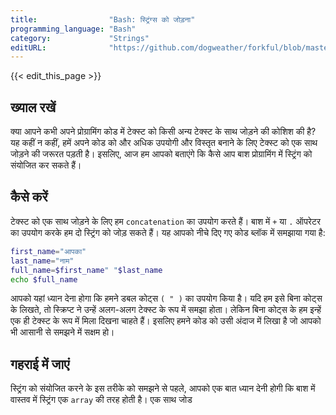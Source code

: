 ```yaml
---
title:                "Bash: स्ट्रिंग्स को जोड़ना"
programming_language: "Bash"
category:             "Strings"
editURL:              "https://github.com/dogweather/forkful/blob/master/content/hi/bash/concatenating-strings.md"
---
```


{{< edit_this_page >}}

## ख्याल रखें

क्या आपने कभी अपने प्रोग्रामिंग कोड में टेक्स्ट को किसी अन्य टेक्स्ट के साथ जोड़ने की कोशिश की है? यह कहीं न कहीं, हमें अपने कोड को और अधिक उपयोगी और विस्तृत बनाने के लिए टेक्स्ट को एक साथ जोड़ने की जरूरत पड़ती है। इसलिए, आज हम आपको बताएंगे कि कैसे आप बाश प्रोग्रामिंग में स्ट्रिंग को संयोजित कर सकते हैं। 

## कैसे करें

टेक्स्ट को एक साथ जोड़ने के लिए हम `concatenation` का उपयोग करते हैं। बाश में `+` या `.` ऑपरेटर का उपयोग करके हम दो स्ट्रिंग को जोड़ सकते हैं। यह आपको नीचे दिए गए कोड ब्लॉक में समझाया गया है: 

```Bash 
first_name="आपका"
last_name="नाम"
full_name=$first_name" "$last_name
echo $full_name
```

आपको यहां ध्यान देना होगा कि हमने डबल कोट्स `( " )` का उपयोग किया है। यदि हम इसे बिना कोट्स के लिखते, तो स्क्रिप्ट ने उन्हें अलग-अलग टेक्स्ट के रूप में समझा होता। लेकिन बिना कोट्स के हम इन्हें एक ही टेक्स्ट के रूप में मिला दिखना चाहते हैं। इसलिए हमने कोड को उसी अंदाज में लिखा है जो आपको भी आसानी से समझने में सक्षम हो। 

## गहराई में जाएं

स्ट्रिंग को संयोजित करने के इस तरीके को समझने से पहले, आपको एक बात ध्यान देनी होगी कि बाश में वास्तव में स्ट्रिंग एक `array` की तरह होती है। एक साथ जोड